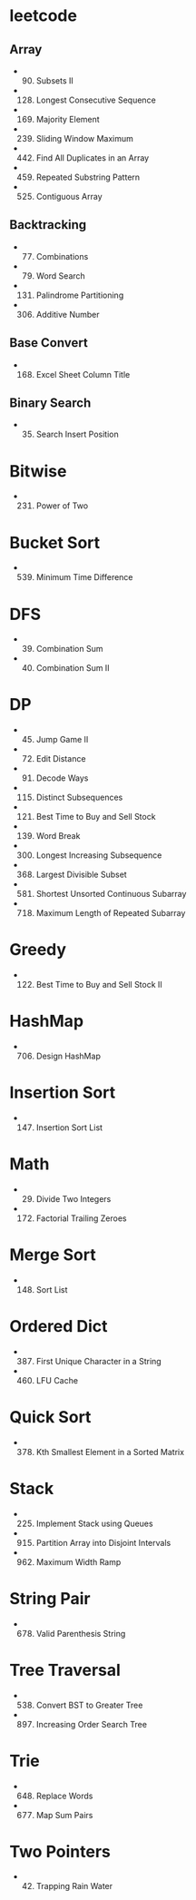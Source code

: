 # leetcode

## Array
* 90. Subsets II
* 128. Longest Consecutive Sequence
* 169. Majority Element
* 239. Sliding Window Maximum
* 442. Find All Duplicates in an Array
* 459. Repeated Substring Pattern
* 525. Contiguous Array

## Backtracking
* 77. Combinations
* 79. Word Search
* 131. Palindrome Partitioning
* 306. Additive Number

## Base Convert
* 168. Excel Sheet Column Title

## Binary Search
* 35. Search Insert Position

# Bitwise
* 231. Power of Two

# Bucket Sort
* 539. Minimum Time Difference

# DFS
* 39. Combination Sum
* 40. Combination Sum II

# DP
* 45. Jump Game II
* 72. Edit Distance
* 91. Decode Ways
* 115. Distinct Subsequences
* 121. Best Time to Buy and Sell Stock
* 139. Word Break
* 300. Longest Increasing Subsequence
* 368. Largest Divisible Subset
* 581. Shortest Unsorted Continuous Subarray
* 718. Maximum Length of Repeated Subarray

# Greedy
* 122. Best Time to Buy and Sell Stock II

# HashMap
* 706. Design HashMap

# Insertion Sort
* 147. Insertion Sort List

# Math
* 29. Divide Two Integers
* 172. Factorial Trailing Zeroes

# Merge Sort
* 148. Sort List

# Ordered Dict
* 387. First Unique Character in a String
* 460. LFU Cache

# Quick Sort
* 378. Kth Smallest Element in a Sorted Matrix

# Stack
* 225. Implement Stack using Queues
* 915. Partition Array into Disjoint Intervals
* 962. Maximum Width Ramp

# String Pair
* 678. Valid Parenthesis String

# Tree Traversal
* 538. Convert BST to Greater Tree
* 897. Increasing Order Search Tree

# Trie
* 648. Replace Words
* 677. Map Sum Pairs

# Two Pointers
* 42. Trapping Rain Water

